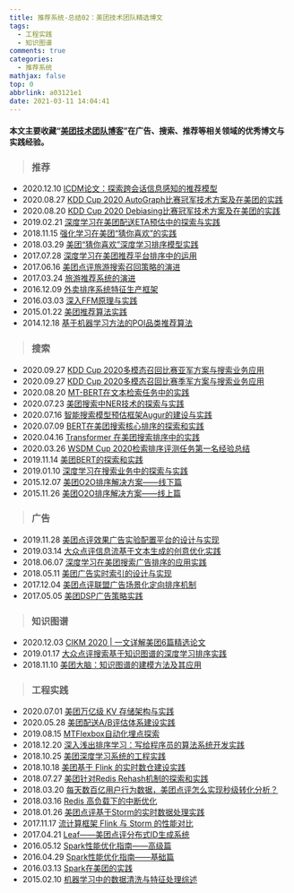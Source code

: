 ```yaml
---
title: 推荐系统-总结02：美团技术团队精选博文
tags:
  - 工程实践
  - 知识图谱
comments: true
categories:
  - 推荐系统
mathjax: false
top: 0
abbrlink: a03121e1
date: 2021-03-11 14:04:41
---
```


#### 本文主要收藏“[美团技术团队博客](https://tech.meituan.com/)”在广告、搜索、推荐等相关领域的优秀博文与实践经验。

>  ### 推荐

* 2020.12.10 [ICDM论文：探索跨会话信息感知的推荐模型](https://tech.meituan.com/2020/12/10/session-based-recommendation-icdm-neurec-workshop-2020.html)
* 2020.08.27 [KDD Cup 2020 AutoGraph比赛冠军技术方案及在美团的实践](https://tech.meituan.com/2020/08/27/kdd-cup-autograph-practice.html)
* 2020.08.20 [KDD Cup 2020 Debiasing比赛冠军技术方案及在美团的实践](https://tech.meituan.com/2020/08/20/kdd-cup-debiasing-practice.html)
* 2019.02.21 [深度学习在美团配送ETA预估中的探索与实践](https://tech.meituan.com/2019/02/21/meituan-delivery-eta-estimation-in-the-practice-of-deep-learning.html)
* 2018.11.15 [强化学习在美团“猜你喜欢”的实践](https://tech.meituan.com/2018/11/15/reinforcement-learning-in-mt-recommend-system.html)
* 2018.03.29 [美团“猜你喜欢”深度学习排序模型实践](https://tech.meituan.com/2018/03/29/recommend-dnn.html)
* 2017.07.28 [深度学习在美团推荐平台排序中的运用](https://tech.meituan.com/2017/07/28/dl.html)
* 2017.06.16 [美团点评旅游搜索召回策略的演进](https://tech.meituan.com/2017/06/16/travel-search-strategy.html)
* 2017.03.24 [旅游推荐系统的演进](https://tech.meituan.com/2017/03/24/travel-recsys.html)
* 2016.12.09 [外卖排序系统特征生产框架](https://tech.meituan.com/2016/12/09/feature-pipeline.html)
* 2016.03.03 [深入FFM原理与实践](https://tech.meituan.com/2016/03/03/deep-understanding-of-ffm-principles-and-practices.html)
* 2015.01.22 [美团推荐算法实践](https://tech.meituan.com/2015/01/22/mt-recommend-practice.html)
* 2014.12.18 [基于机器学习方法的POI品类推荐算法](https://tech.meituan.com/2014/12/18/poi-category-recommendation-algorithm-based-on-machine-learning.html)

> ### 搜索

* 2020.09.27 [KDD Cup 2020多模态召回比赛亚军方案与搜索业务应用](https://tech.meituan.com/2020/09/27/kdd-cup-multimodalities-recall-02.html)
* 2020.09.27 [KDD Cup 2020多模态召回比赛季军方案与搜索业务应用](https://tech.meituan.com/2020/09/27/kdd-cup-multimodalities-recall-03.html)
* 2020.08.20 [MT-BERT在文本检索任务中的实践](https://tech.meituan.com/2020/08/20/mt-bert-in-document.html)
* 2020.07.23 [美团搜索中NER技术的探索与实践](https://tech.meituan.com/2020/07/23/ner-in-meituan-nlp.html)
* 2020.07.16 [智能搜索模型预估框架Augur的建设与实践](https://tech.meituan.com/2020/07/16/augur-in-meituan-nlp.html)
* 2020.07.09 [BERT在美团搜索核心排序的探索和实践](https://tech.meituan.com/2020/07/09/bert-in-meituan-search.html)
* 2020.04.16 [Transformer 在美团搜索排序中的实践](https://tech.meituan.com/2020/04/16/transformer-in-meituan.html)
* 2020.03.26 [WSDM Cup 2020检索排序评测任务第一名经验总结](https://tech.meituan.com/2020/03/26/wsdm-2020-bert-lightgbm.html)
* 2019.11.14 [美团BERT的探索和实践](https://tech.meituan.com/2019/11/14/nlp-bert-practice.html)
* 2019.01.10 [深度学习在搜索业务中的探索与实践](https://tech.meituan.com/2019/01/10/deep-learning-in-meituan-hotel-search-engine.html)
* 2015.12.07 [美团O2O排序解决方案——线下篇](https://tech.meituan.com/2015/12/07/rerank-solution-offline.html)
* 2015.11.26 [美团O2O排序解决方案——线上篇](https://tech.meituan.com/2015/11/16/meituan-search-rank.html)

> ### 广告

* 2019.11.28 [美团点评效果广告实验配置平台的设计与实现](https://tech.meituan.com/2019/11/28/advertising-performance-experiment-configuration-platform.html)
* 2019.03.14 [大众点评信息流基于文本生成的创意优化实践](https://tech.meituan.com/2019/03/14/information-flow-creative-optimization-practices.html)
* 2018.06.07 [深度学习在美团搜索广告排序的应用实践](https://tech.meituan.com/2018/06/07/searchads-dnn.html)
* 2018.05.11 [美团广告实时索引的设计与实现](https://tech.meituan.com/2018/05/11/adp-rtidx-ls.html)
* 2017.12.04 [美团点评联盟广告场景化定向排序机制](https://tech.meituan.com/2017/12/04/targeting-agentscore.html)
* 2017.05.05 [美团DSP广告策略实践](https://tech.meituan.com/2017/05/05/mt-dsp.html)

> ### 知识图谱

* 2020.12.03 [CIKM 2020 | 一文详解美团6篇精选论文](https://tech.meituan.com/2020/12/03/cikm-2020-nlp.html)
* 2019.01.17 [大众点评搜索基于知识图谱的深度学习排序实践](https://tech.meituan.com/2019/01/17/dianping-search-deeplearning.html)
* 2018.11.10 [美团大脑：知识图谱的建模方法及其应用](https://tech.meituan.com/2018/11/01/meituan-ai-nlp.html)

> ### 工程实践

* 2020.07.01 [美团万亿级 KV 存储架构与实践](https://tech.meituan.com/2020/07/01/kv-squirrel-cellar.html)
* 2020.05.28 [美团配送A/B评估体系建设实践](https://tech.meituan.com/2020/05/28/peisong-a-b-test.html)
* 2019.08.15 [MTFlexbox自动化埋点探索](https://tech.meituan.com/2019/08/15/mtflexbox-automation-buried-point-exploration.html)
* 2018.12.20 [深入浅出排序学习：写给程序员的算法系统开发实践](https://tech.meituan.com/2018/12/20/head-in-l2r.html)
* 2018.10.25 [美团深度学习系统的工程实践](https://tech.meituan.com/2018/10/25/dl-system-in-nlu-and-speech.html)
* 2018.10.18 [美团基于 Flink 的实时数仓建设实践](https://tech.meituan.com/2018/10/18/meishi-data-flink.html)
* 2018.07.27 [美团针对Redis Rehash机制的探索和实践](https://tech.meituan.com/2018/07/27/redis-rehash-practice-optimization.html)
* 2018.03.20 [每天数百亿用户行为数据，美团点评怎么实现秒级转化分析？](https://tech.meituan.com/2018/03/20/user-funnel-analysis-design-build.html)
* 2018.03.16 [Redis 高负载下的中断优化](https://tech.meituan.com/2018/03/16/redis-high-concurrency-optimization.html)
* 2018.01.26 [美团点评基于Storm的实时数据处理实践](https://tech.meituan.com/2018/01/26/realtime-data-measure.html)
* 2017.11.17 [流计算框架 Flink 与 Storm 的性能对比](https://tech.meituan.com/2017/11/17/flink-benchmark.html)
* 2017.04.21 [Leaf——美团点评分布式ID生成系统](https://tech.meituan.com/2017/04/21/mt-leaf.html)
* 2016.05.12 [Spark性能优化指南——高级篇](https://tech.meituan.com/2016/05/12/spark-tuning-pro.html)
* 2016.04.29 [Spark性能优化指南——基础篇](https://tech.meituan.com/2016/04/29/spark-tuning-basic.html)
* 2016.03.13 [Spark在美团的实践](https://tech.meituan.com/2016/03/31/spark-in-meituan.html)
* 2015.02.10 [机器学习中的数据清洗与特征处理综述](https://tech.meituan.com/2015/02/10/machinelearning-data-feature-process.html)

